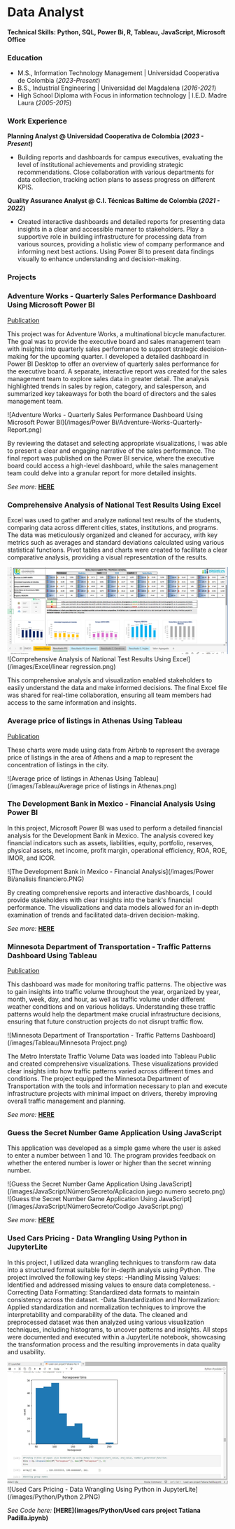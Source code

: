 # Data Analyst

#### Technical Skills: Python, SQL, Power Bi, R, Tableau, JavaScript, Microsoft Office

### Education
- M.S., Information Technology Management	| Universidad Cooperativa de Colombia (_2023-Present_)	 			        		
- B.S., Industrial Engineering | Universidad del Magdalena (_2016-2021_)
- High School Diploma with Focus in information technology | I.E.D. Madre Laura (_2005-2015_)

### Work Experience
**Planning Analyst @ Universidad Cooperativa de Colombia (_2023 - Present_)**
- Building reports and dashboards for campus executives, evaluating the level of institutional achievements and providing strategic recommendations. Close collaboration with various departments for data collection, tracking action plans to assess progress on different KPIS.

**Quality Assurance Analyst @ C.I. Técnicas Baltime de Colombia (_2021 - 2022_)**
- Created interactive dashboards and detailed reports for presenting data insights in a clear and accessible manner to stakeholders. Play a supportive role in building infrastructure for processing data from various sources, providing a holistic view of company performance and informing next best actions. Using Power BI to present data findings visually to enhance understanding and decision-making.

### Projects 

### Adventure Works - Quarterly Sales Performance Dashboard Using Microsoft Power BI

[Publication](https://app.powerbi.com/groups/me/reports/670cdae3-5544-4b39-85f2-ee44ae2eb6ac/ReportSection6eb9e839d2d78881aa25?language=en-US&experience=power-bi)

This project was for Adventure Works, a multinational bicycle manufacturer. The goal was to provide the executive board and sales management team with insights into quarterly sales performance to support strategic decision-making for the upcoming quarter.
I developed a detailed dashboard in Power BI Desktop to offer an overview of quarterly sales performance for the executive board. A separate, interactive report was created for the sales management team to explore sales data in greater detail. The analysis highlighted trends in sales by region, category, and salesperson, and summarized key takeaways for both the board of directors and the sales management team.

![Adventure Works - Quarterly Sales Performance Dashboard Using Microsoft Power BI](/images/Power Bi/Adventure-Works-Quarterly-Report.png)

By reviewing the dataset and selecting appropriate visualizations, I was able to present a clear and engaging narrative of the sales performance. The final report was published on the Power BI service, where the executive board could access a high-level dashboard, while the sales management team could delve into a granular report for more detailed insights. 

*See more:* **[HERE](https://github.com/TatianaPadillab/Data-Analyst-Portfolio/blob/main/images/Power%20Bi/Adventure-Works-Quarterly-Report.pdf)**<br />

### Comprehensive Analysis of National Test Results Using Excel

Excel was used to gather and analyze national test results of the students, comparing data across different cities, states, institutions, and programs. The data was meticulously organized and cleaned for accuracy, with key metrics such as averages and standard deviations calculated using various statistical functions. Pivot tables and charts were created to facilitate a clear comparative analysis, providing a visual representation of the results.

![Comprehensive Analysis of National Test Results Using Excel](/images/Excel/Excel.png)
![Comprehensive Analysis of National Test Results Using Excel](/images/Excel/linear regression.png)

This comprehensive analysis and visualization enabled stakeholders to easily understand the data and make informed decisions. The final Excel file was shared for real-time collaboration, ensuring all team members had access to the same information and insights.

### Average price of listings in Athenas Using Tableau

[Publication](https://public.tableau.com/app/profile/tatiana.padilla/viz/MyfirstchartinTableu/Dashboard1)

These charts were made using data from Airbnb to represent the average price of listings in the area of Athens and a map to represent the concentration of listings in the city.

![Average price of listings in Athenas Using Tableau](/images/Tableau/Average price of listings in Athenas.png)


### The Development Bank in Mexico - Financial Analysis Using Power BI

In this project, Microsoft Power BI was used to perform a detailed financial analysis for the Development Bank in Mexico. The analysis covered key financial indicators such as assets, liabilities, equity, portfolio, reserves, physical assets, net income, profit margin, operational efficiency, ROA, ROE, IMOR, and ICOR.

![The Development Bank in Mexico - Financial Analysis](/images/Power Bi/analisis financiero.PNG)

By creating comprehensive reports and interactive dashboards, I could provide stakeholders with clear insights into the bank's financial performance. The visualizations and data models allowed for an in-depth examination of trends and facilitated data-driven decision-making.

*See more:* **[HERE](https://github.com/TatianaPadillab/Data-Analyst-Portfolio/blob/main/images/Power%20Bi/Tatiana%20Padilla%20-%20Finantial%20analytics%20in%20Power%20Bi.pdf)**<br />

###  Minnesota Department of Transportation - Traffic Patterns Dashboard Using Tableau
[Publication](https://public.tableau.com/app/profile/tatiana.padilla/viz/MinnesotaDepartmentofTransportation_17169460487550/Dashboard1)

This dashboard was made for monitoring traffic patterns. The objective was to gain insights into traffic volume throughout the year, organized by year, month, week, day, and hour, as well as traffic volume under different weather conditions and on various holidays. Understanding these traffic patterns would help the department make crucial infrastructure decisions, ensuring that future construction projects do not disrupt traffic flow.

![Minnesota Department of Transportation - Traffic Patterns Dashboard](/images/Tableau/Minnesota Project.png)

The Metro Interstate Traffic Volume Data was loaded into Tableau Public and created comprehensive visualizations. These visualizations provided clear insights into how traffic patterns varied across different times and conditions. The project equipped the Minnesota Department of Transportation with the tools and information necessary to plan and execute infrastructure projects with minimal impact on drivers, thereby improving overall traffic management and planning.

*See more:* **[HERE](https://github.com/TatianaPadillab/Data-Analyst-Portfolio/blob/main/images/Tableau/Minnesota-traffic-volume-slide-presentation.pdf)**<br />

###  Guess the Secret Number Game Application Using JavaScript

This application was developed as a simple game where the user is asked to enter a number between 1 and 10. The program provides feedback on whether the entered number is lower or higher than the secret winning number.

![Guess the Secret Number Game Application Using JavaScript](/images/JavaScript/NúmeroSecreto/Aplicacion juego numero secreto.png)
![Guess the Secret Number Game Application Using JavaScript](/images/JavaScript/NúmeroSecreto/Codigo JavaScript.png)


*See more:* **[HERE](https://github.com/TatianaPadillab/Data-Analyst-Portfolio/tree/main/images/JavaScript/N%C3%BAmeroSecreto)**<br />

### Used Cars Pricing - Data Wrangling Using Python in JupyterLite

In this project, I utilized data wrangling techniques to transform raw data into a structured format suitable for in-depth analysis using Python. The project involved the following key steps:
-Handling Missing Values: Identified and addressed missing values to ensure data completeness.
-Correcting Data Formatting: Standardized data formats to maintain consistency across the dataset.
-Data Standardization and Normalization: Applied standardization and normalization techniques to improve the interpretability and comparability of the data.
The cleaned and preprocessed dataset was then analyzed using various visualization techniques, including histograms, to uncover patterns and insights. All steps were documented and executed within a JupyterLite notebook, showcasing the transformation process and the resulting improvements in data quality and usability.

![Used Cars Pricing - Data Wrangling Using Python in JupyterLite](/images/Python/Pythoncode.jpg)
![Used Cars Pricing - Data Wrangling Using Python in JupyterLite](/images/Python/Python 2.PNG)

*See Code here:* **[HERE](images/Python/Used cars project Tatiana Padilla.ipynb)**<br />

